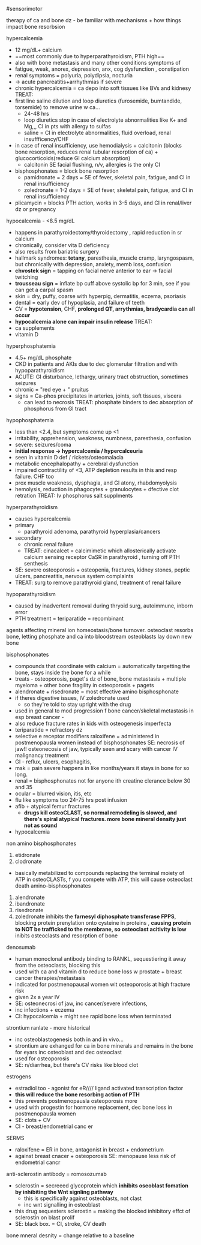 #sensorimotor 

therapy of ca and bone dz - 
be familiar with mechanisms + how things impact bone resorbsion 

hypercalcemia 
- 12 mg/dL+ calcium 
- ==most commonly due to hyperparathyroidism, PTH high== 
- also with bone metastasis and many other conditions
symptoms of
- fatigue, weak, anorex, depression, anx, cog dysfunction , constipation 
- renal symptoms = polyuria, polydipsia, nocturia
- -> acute pancreatitis+arrhythmias if severe
- chronic hypercalcemia = ca depo into soft tissues like BVs and kidnesy 
TREAT:
- first line saline dilution and loop diuretics (furosemide, bumtandide, torsemide) to remove urine w ca... 
	- 24-48 hrs 
	- loop diuretics stop in case of electrolyte abnormalities like K+ and Mg,,, CI in pts with allergy to sulfas 
	- saline = CI in electrolyte abnormalities, fluid overload, renal insuffficency/CHF
- in case of renal insufficiency, use hemodialysis + calcitonin (blocks bone resorption, reduces renal tubular resorption of ca) + glucocorticoids(reduce GI calcium absorption)
	- calcitonin SE facial flushing, n/v, allergies is the only CI 
- bisphosphonates = block bone resorption 
	- pamidronate = 2 days = SE of fever, skeletal pain, fatigue, and CI in renal insufficiency 
	- zoledronate =  1-2 days = SE of fever, skeletal pain, fatigue, and CI in renal insufficiency 
- plicamycin = blocks PTH action, works in 3-5 days, and CI in renal/liver dz or pregnancy


hypocalcemia - <8.5 mg/dL
- happens in parathyroidectomy/thyroidectomy , rapid reduction in sr calcium 
- chronically, consider vita D deficiency 
- also results from bariatric surgery 
- hallmark syndromes: **tetany**, paresthesia, muscle cramp, laryngospasm, but chronically with depression, anxiety, memb loss, confusion 
- **chvostek sign** = tapping on facial nerve anterior to ear -> facial twitching 
- **trousseau sign** = inflate bp cuff above systolic bp for 3 min, see if you can get a carpal spasm 
- skin = dry, puffy, coarse with hyperpig, dermatitis, eczema, psoriasis 
- dental = early dev of hypoplasia, and failure of teeth 
- CV = **hypotension**, CHF, **prolonged QT, arrythmias, bradycardia can all occur**
- **hypocalcemia alone can impair insulin release**
TREAT:
- ca supplements
- vitamin D 

hyperphosphatemia 
- 4.5+ mg/dL phosphate 
- CKD in patients and AKIs due to dec glomerular filtration and with hypoparathyroidism 
- ACUTE: GI disturbance, lethargy, urinary tract obstruction, sometimes seizures
- chronic  = "red eye + " pruitus 
- signs = Ca-phos precipitates in arteries, joints, soft tissues, viscera
	- can lead to necrosis 
TREAT:  phosphate binders to dec absorption of phosphorus from GI tract 

hypophosphatemia 
- less than <2.4, but symptoms come up <1 
- irritability, apprehension, weakness, numbness, paresthesia, confusion 
- severe: seizures/coma 
- **initial response -> hypercalcemia / hypercalceuria**
- seen in vitamin D def / rickets/osteomalacia
- metabolic encephalopathy + cerebral dysfunction 
- impaired contractility of <3, ATP depletion results in this and resp failure. CHF too 
- prox muscle weakness, dysphagia, and GI atony, rhabdomyolysis 
- hemolysis, reduction in phagocytes + granulocytes + dfective clot retration 
TREAT: Iv phosphorus salt supplments

hyperparathyroidism 
- causes hypercalcemia
- primary 
	- parathyroid adenoma, parathyroid hyperplasia/cancers
- secondary
	- chronic renal failure
	- TREAT: cinacalcet = calcimimetic which allosterically activate calcium sensing receptor CaSR in parathyroid , turning off PTH senthesis 
- SE: severe osteoporosis + osteopenia, fractures,  kidney stones, peptic ulcers, pancreatitis, nervous system complaints 
- TREAT: surg to remove parathyroid gland, treatment of renal failure 

hypoparathyroidism 
- caused by inadvertent removal during thryoid surg, autoimmune, inborn error
- PTH treatment = teriparatide = recombinant 

agents affecting mineral ion homeostasis/bone turnover. 
osteoclast resorbs bone, letting phosphate and ca into bloodstream 
osteoblasts lay down new bone 

bisphosphonates
- compounds that coordinate with calcium = automatically targetting the bone, stays inside the bone for a while 
- treats - osteoporosis, paget's dz of bone, bone metastasis + multiple myeloma + other bone fragility 
in osteoporosis + pagets
- alendronate + risedronate = most effective amino bisphosphonate
- if theres digestive issues, IV zoledronate used
	- so they're told to stay upright with the drug 
- used in general to mod progression f bone cancer/skeletal metastasis in esp breast cancer - 
- also reduce fracture rates in kids with osteogenesis imperfecta
- teriparatide = refractory dz 
- selective e receptor modifiers raloxifene = administered in postmenopausla women instead of bisphosphonates 
SE: necrosis of jaw!! osteonecosis of jaw, typically seen and scary with cancer IV malignancy treatment
- GI - reflux, ulcers, esophagitis, 
- msk = pain severe happens in like months/years it stays in bone for so long. 
- renal = bisphosphonates not for anyone ith creatine clerance below 30 and 35
- ocular = blurred vision, itis, etc
- flu like symptoms too 24-75 hrs post infusion 
- afib + atypical femur fractures
	- **drugs kill osteoCLAST, so normal remodeling is slowed, and there's spiral atypical fractures. more bone mineral density just not as sound**
- hypocalcemia 

non amino bisphosphonates 
1. etidronate
2. clodronate 
- basically metabilized to compounds replacing the terminal moiety of ATP in osteoCLASTs, f you compete with ATP, this will cause osteoclast death 
amino-bisphosphonates
1. alendronate
2. ibandronate
3. risedronate
4. zoledronate
inhibits the **farnesyl diphosphate transferase FPPS**, blocking protein prenylation onto cysteine in proteins , **causing protein to NOT be trafficked to the membrane, so osteoclast acitivity is low**
inibits osteoclasts and resorption of bone 

denosumab
- human monoclonal antibody binding to RANKL, sequestiering it away from the osteoclasts, blocking this 
- used with ca and vitamin d to reduce bone loss w prostate + breast cancer therapies/metastasis 
- indicated for postmenopausal women wit osteoporosis at high fracture risk 
- given 2x a year IV
- SE: osteonecrosi of jaw, inc cancer/severe infections, 
- inc infections + eczema 
- CI: hypocalcemia + might see rapid bone loss when terminated 

strontium ranlate - more historical
- inc osteoblastogenesis both in and in vivo... 
- strontium are exhanged for ca in bone minerals and remains in the bone for eyars
inc osteoblast and dec osteoclast 
- used for osteoporosis
- SE: n/diarrhea, but there's CV risks like blood clot 

estrogens
- estradiol too - agonist for eR//// ligand activated transcription factor
- **this will reduce the bone resorbing action of PTH**
- this prevents postmenopausla osteoporosis more
- used with progestin for hormone replacement, dec bone loss in postmenopausla women 
- SE: clots + CV 
- CI - breast/endometrial canc er

SERMS
- raloxifene = ER in bone, antagonist in breast + endometrium 
- against breast cnacer + osteoporosis
SE: menopause 
less risk of endometrial cancr 

anti-sclerostin antibody = romosozumab
- sclerostin = secreeed glycoprotein which **inhibits oseoblast fomation by inhibiting the Wnt signling pathway**
	- this is specifically against osteoblasts, not clast 
	- inc wnt signalling in osteoblast 
- this drug sequesters sclerostin = making the blocked inhibitory effct of sclerostin on blast prolif 
- SE: black box. = CI, stroke, CV death 

bone mneral desnity = change relative to a baseline 

